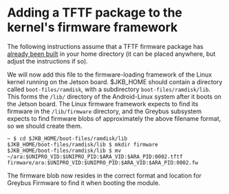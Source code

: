 # Adding a TFTF package to the kernel's firmware framework

The following instructions assume that a TFTF firmware package has [already been built](Building-TFTF-bootrom-tools) in your home directory (it can be placed anywhere, but adjust the instructions if so).

We will now add this file to the firmware-loading framework of the Linux kernel running on the Jetson board.  $JKB_HOME should contain a directory called `boot-files/ramdisk`, with a subdirectory `boot-files/ramdisk/lib`.  This forms the `/lib/` directory of the Android-Linux system after it boots on the Jetson board.  The Linux firmware framework expects to find its firmware in the `/lib/firmware` directory, and the Greybus subsystem expects to find firmware blobs of approximately the above filename format, so we should create them.

    ~ $ cd $JKB_HOME/boot-files/ramdisk/lib
    $JKB_HOME/boot-files/ramdisk/lib $ mkdir firmware
    $JKB_HOME/boot-files/ramdisk/lib $ mv ~/ara:$UNIPRO_VID:$UNIPRO_PID:$ARA_VID:$ARA_PID:0002.tftf firmware/ara:$UNIPRO_VID:$UNIPRO_PID:$ARA_VID:$ARA_PID:0002.fw

The firmware blob now resides in the correct format and location for Greybus Firmware to find it when booting the module.